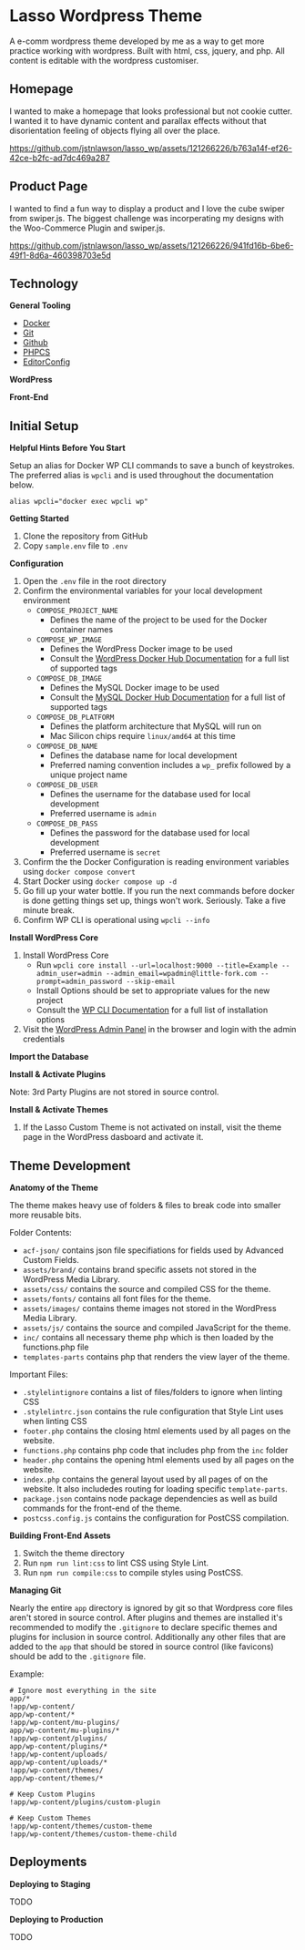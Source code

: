 # Lasso Wordpress Theme

A e-comm wordpress theme developed by me as a way to get more practice working with wordpress. Built with html, css, jquery, and php. All content is editable with the wordpress customiser.

## Homepage 

I wanted to make a homepage that looks professional but not cookie cutter. I wanted it to have dynamic content and parallax effects without that disorientation feeling of objects flying all over the place. 

https://github.com/jstnlawson/lasso_wp/assets/121266226/b763a14f-ef26-42ce-b2fc-ad7dc469a287

## Product Page

I wanted to find a fun way to display a product and I love the cube swiper from swiper.js. The biggest challenge was incorperating my designs with the Woo-Commerce Plugin and swiper.js.

https://github.com/jstnlawson/lasso_wp/assets/121266226/941fd16b-6be6-49f1-8d6a-460398703e5d





## Technology



**General Tooling**
* [Docker](https://www.docker.com/)
* [Git](https://git-scm.com/)
* [Github](https://github.com/)
* [PHPCS](https://github.com/squizlabs/PHP_CodeSniffer)
* [EditorConfig](https://editorconfig.org/)

**WordPress**

**Front-End**

## Initial Setup

**Helpful Hints Before You Start**

Setup an alias for Docker WP CLI commands to save a bunch of keystrokes. The preferred alias is `wpcli` and is used throughout the documentation below.

`alias wpcli="docker exec wpcli wp"`

**Getting Started**

1. Clone the repository from GitHub
1. Copy `sample.env` file to `.env`

**Configuration**

1. Open the `.env` file in the root directory
1. Confirm the environmental variables for your local development environment
   * `COMPOSE_PROJECT_NAME`
     * Defines the name of the project to be used for the Docker container names
   * `COMPOSE_WP_IMAGE`
     * Defines the WordPress Docker image to be used
     * Consult the [WordPress Docker Hub Documentation](https://hub.docker.com/_/wordpress) for a full list of supported tags
   * `COMPOSE_DB_IMAGE`
     * Defines the MySQL Docker image to be used
     * Consult the [MySQL Docker Hub Documentation](https://hub.docker.com/_/mysql) for a full list of supported tags
   * `COMPOSE_DB_PLATFORM`
     * Defines the platform architecture that MySQL will run on
     * Mac Silicon chips require `linux/amd64` at this time
   * `COMPOSE_DB_NAME`
     * Defines the database name for local development
     * Preferred naming convention includes a `wp_` prefix followed by a unique project name
   * `COMPOSE_DB_USER`
     * Defines the username for the database used for local development
     * Preferred username is `admin`
   * `COMPOSE_DB_PASS`
     * Defines the password for the database used for local development
     * Preferred username is `secret`
1. Confirm the the Docker Configuration is reading environment variables using `docker compose convert`
1. Start Docker using `docker compose up -d`
1. Go fill up your water bottle. If you run the next commands before docker is done getting things set up, things won't work. Seriously. Take a five minute break.
1. Confirm WP CLI is operational using `wpcli --info`

**Install WordPress Core**

1. Install WordPress Core
   * Run `wpcli core install --url=localhost:9000 --title=Example --admin_user=admin --admin_email=wpadmin@little-fork.com --prompt=admin_password --skip-email`
   * Install Options should be set to appropriate values for the new project
   * Consult the [WP CLI Documentation](https://developer.wordpress.org/cli/commands/core/install/) for a full list of installation options
1. Visit the [WordPress Admin Panel](http://localhost:9000/wp-admin) in the browser and login with the admin credentials

**Import the Database**

**Install & Activate Plugins**

Note: 3rd Party Plugins are not stored in source control.

**Install & Activate Themes**

1. If the Lasso Custom Theme is not activated on install, visit the theme page in the WordPress dasboard and activate it.

## Theme Development

**Anatomy of the Theme**

The theme makes heavy use of folders & files to break code into smaller more reusable bits.

Folder Contents:
* `acf-json/` contains json file specifiations for fields used by Advanced Custom Fields.
* `assets/brand/` contains brand specific assets not stored in the WordPress Media Library.
* `assets/css/` contains the source and compiled CSS for the theme.
* `assets/fonts/` contains all font files for the theme.
* `assets/images/` contains theme images not stored in the WordPress Media Library.
* `assets/js/` contains the source and compiled JavaScript for the theme.
* `inc/` contains all necessary theme php which is then loaded by the functions.php file
* `templates-parts` contains php that renders the view layer of the theme.

Important Files:
* `.stylelintignore` contains a list of files/folders to ignore when linting CSS
* `.stylelintrc.json` contains the rule configuration that Style Lint uses when linting CSS
* `footer.php` contains the closing html elements used by all pages on the website.
* `functions.php` contains php code that includes php from the `inc` folder
* `header.php` contains the opening html elements used by all pages on the website. 
* `index.php` contains the general layout used by all pages of on the website. It also includedes routing for loading specific `template-parts`.
* `package.json` contains node package dependencies as well as build commands for the front-end of the theme.
* `postcss.config.js` contains the configuration for PostCSS compilation.

**Building Front-End Assets**

1. Switch the theme directory
1. Run `npm run lint:css` to lint CSS using Style Lint.
1. Run `npm run compile:css` to compile styles using PostCSS.

**Managing Git**

Nearly the entire `app` directory is ignored by git so that Wordpress core files aren't stored in source control. After plugins and themes are installed it's recommended to modify the `.gitignore` to declare specific themes and plugins for inclusion in source control. Additionally any other files that are added to the `app` that should be stored in source control (like favicons) should be add to the `.gitignore` file.

Example:

```
# Ignore most everything in the site
app/*
!app/wp-content/
app/wp-content/*
!app/wp-content/mu-plugins/
app/wp-content/mu-plugins/*
!app/wp-content/plugins/
app/wp-content/plugins/*
!app/wp-content/uploads/
app/wp-content/uploads/*
!app/wp-content/themes/
app/wp-content/themes/*

# Keep Custom Plugins
!app/wp-content/plugins/custom-plugin

# Keep Custom Themes
!app/wp-content/themes/custom-theme
!app/wp-content/themes/custom-theme-child
```

## Deployments

**Deploying to Staging**

TODO

**Deploying to Production**

TODO

